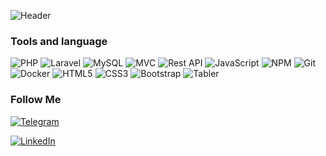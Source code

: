 ![Header](https://github.com/Freexan/chykalo/blob/main/assets/Chykalo%20Oleksandr.png)

### Tools and language
![PHP](https://img.shields.io/badge/-PHP-777BB4?style=for-the-badge&logo=PHP&logoColor=white)
![Laravel](https://img.shields.io/badge/-Laravel-FF2D20?style=for-the-badge&logo=Laravel&logoColor=white)
![MySQL](https://img.shields.io/badge/-MySQL-4479A1?style=for-the-badge&logo=MySQL&logoColor=white)
![MVC](https://img.shields.io/badge/-MVC-8E44AD?style=for-the-badge&logo=php&logoColor=white)
![Rest API](https://img.shields.io/badge/-REST_API-00A1E4?style=for-the-badge&logo=api&logoColor=white)
![JavaScript](https://img.shields.io/badge/-JavaScript-F7DF1E?style=for-the-badge&logo=JavaScript&logoColor=black)
![NPM](https://img.shields.io/badge/-NPM-CB3837?style=for-the-badge&logo=NPM&logoColor=white)
![Git](https://img.shields.io/badge/-Git-F1502F?style=for-the-badge&logo=Git&logoColor=white)
![Docker](https://img.shields.io/badge/-Docker-2496ED?style=for-the-badge&logo=Docker&logoColor=white)
![HTML5](https://img.shields.io/badge/-HTML5-E34F26?style=for-the-badge&logo=HTML5&logoColor=white)
![CSS3](https://img.shields.io/badge/-CSS3-1572B6?style=for-the-badge&logo=CSS3&logoColor=white)
![Bootstrap](https://img.shields.io/badge/-Bootstrap-563D7C?style=for-the-badge&logo=Bootstrap&logoColor=white)
![Tabler](https://img.shields.io/badge/-Tabler-00A1E4?style=for-the-badge&logo=Tabler&logoColor=white)

### Follow Me
[![Telegram](https://img.shields.io/badge/-Telegram-020F0D?style=for-the-badge&logo=telegram&logoColor=26A2E0)](https://t.me/oleksandrchykalo)

[![LinkedIn](https://img.shields.io/badge/-LinkedIn-020F0D?style=for-the-badge&logo=Linkedin&logoColor=0077B7)](https://www.linkedin.com/in/oleksandr-chykalo-7326ba313/)

